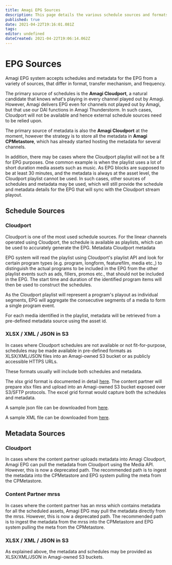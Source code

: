 ```yaml
---
title: Amagi EPG Sources
description: This page details the various schedule sources and formats supported by EPG. 
published: true
date: 2021-04-22T19:16:01.081Z
tags: 
editor: undefined
dateCreated: 2021-04-22T19:06:14.062Z
---
```


# EPG Sources

Amagi EPG system accepts schedules and metadata for the EPG from a variety of sources, that differ in format, transfer mechanism, and frequency.

The primary source of schedules is the **Amagi Cloudport**, a natural candidate that knows what's playing in every channel played out by Amagi. However, Amagi delivers EPG even for channels not played out by Amagi, but that use our DAI functions in Amagi Thunderstorm. In such cases, Cloudport will not be available and hence external schedule sources need to be relied upon.

The primary source of metadata is also the **Amagi Cloudport** at the moment, however the strategy is to store all the metadata in **Amagi CPMetastore**, which has already started hosting the metadata for several channels. 

In addition, there may be cases where the Cloudport playlist will not be a fit for EPG purposes. One common example is when the playlist uses a lot of short duration media assets such as music. As EPG blocks are supposed to be at least 30 minutes, and the metadata is always at the asset level, the Cloudport playlist cannot be used. In such cases, other sources of schedules and metadata may be used, which will still provide the schedule and metadata details for the EPG that will sync with the Cloudport stream playout.

## Schedule Sources

### Cloudport

Cloudport is one of the most used schedule sources. For the linear channels operated using Cloudport, the schedule is available as playlists, which can be used to accurately generate the EPG. Metadata Cloudport metadata

EPG system will read the playlist using Cloudport's playlist API and look for certain program types (e.g. program, longform, featurefilm, media etc.,) to distinguish the actual programs to be included in the EPG from the other playlist events such as ads, fillers, promos etc., that should not be included in the EPG. The start time and duration of the identified program items will then be used to construct the schedules.

As the Cloudport playlist will represent a program's playout as individual segments, EPG will aggregate the consecutive segments of a media to form a single program event.

For each media identified in the playlist, metadata will be retrieved from a pre-defined metadata source using the asset id.  

### XLSX / XML / JSON in S3

In cases where Cloudport schedules are not available or not fit-for-purpose, schedules may be made available in pre-defined formats as XLSX/XML/JSON files into an Amagi-owned S3 bucket or as publicly accessible HTTPS URLs. 

These formats usually will include both schedules and metadata.

The xlsx grid format is documented in detail [here](https://docs.amagi.tv/en/epg/epg-excel). The content partner will prepare xlsx files and upload into an Amagi-owned S3 bucket exposed over S3/SFTP protocols. The excel grid format would capture both the schedules and metadata.

A sample json file can be downloaded from [here](/epg.json).

A sample XML file can be downloaded from [here](/epg.xml).

## Metadata Sources

### Cloudport

In cases where the content partner uploads metadata into Amagi Cloudport, Amagi EPG can pull the metadata from Cloudport using the Media API. However, this is now a deprecated path. The recommended path is to ingest the metadata into the CPMetastore and EPG system pulling the meta from the CPMetastore. 

### Content Partner mrss

In cases where the content partner has an mrss which contains metadata for all the scheduled assets, Amagi EPG may pull the metadata directly from the mrss. However, this is now a deprecated path. The recommended path is to ingest the metadata from the mrss into the CPMetastore and EPG system pulling the meta from the CPMetastore.  

### XLSX / XML / JSON in S3

As explained above, the metadata and schedules may be provided as XLSX/XML/JSON in Amagi-owned S3 buckets. 



